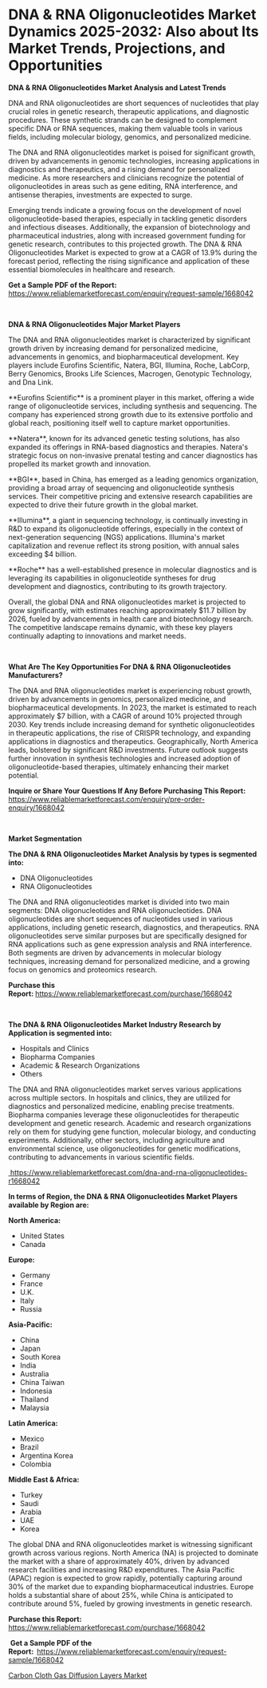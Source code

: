 <p><h1>DNA & RNA Oligonucleotides Market Dynamics 2025-2032: Also about Its Market Trends, Projections, and Opportunities</h1></p><p><strong>DNA & RNA Oligonucleotides Market Analysis and Latest Trends</strong></p>
<p><p>DNA and RNA oligonucleotides are short sequences of nucleotides that play crucial roles in genetic research, therapeutic applications, and diagnostic procedures. These synthetic strands can be designed to complement specific DNA or RNA sequences, making them valuable tools in various fields, including molecular biology, genomics, and personalized medicine.</p><p>The DNA and RNA oligonucleotides market is poised for significant growth, driven by advancements in genomic technologies, increasing applications in diagnostics and therapeutics, and a rising demand for personalized medicine. As more researchers and clinicians recognize the potential of oligonucleotides in areas such as gene editing, RNA interference, and antisense therapies, investments are expected to surge.</p><p>Emerging trends indicate a growing focus on the development of novel oligonucleotide-based therapies, especially in tackling genetic disorders and infectious diseases. Additionally, the expansion of biotechnology and pharmaceutical industries, along with increased government funding for genetic research, contributes to this projected growth. The DNA & RNA Oligonucleotides Market is expected to grow at a CAGR of 13.9% during the forecast period, reflecting the rising significance and application of these essential biomolecules in healthcare and research.</p></p>
<p><strong>Get a Sample PDF of the Report:&nbsp;</strong> <a href="https://www.reliablemarketforecast.com/enquiry/request-sample/1668042?utm_campaign=2603&utm_medium=2&utm_source=Github&utm_content=ia&utm_term=08032025&utm_id=dna-rna-oligonucleotides">https://www.reliablemarketforecast.com/enquiry/request-sample/1668042</a></p>
<p>&nbsp;</p>
<p><strong>DNA & RNA Oligonucleotides Major Market Players</strong></p>
<p><p>The DNA and RNA oligonucleotides market is characterized by significant growth driven by increasing demand for personalized medicine, advancements in genomics, and biopharmaceutical development. Key players include Eurofins Scientific, Natera, BGI, Illumina, Roche, LabCorp, Berry Genomics, Brooks Life Sciences, Macrogen, Genotypic Technology, and Dna Link.</p><p>**Eurofins Scientific** is a prominent player in this market, offering a wide range of oligonucleotide services, including synthesis and sequencing. The company has experienced strong growth due to its extensive portfolio and global reach, positioning itself well to capture market opportunities.</p><p>**Natera**, known for its advanced genetic testing solutions, has also expanded its offerings in RNA-based diagnostics and therapies. Natera's strategic focus on non-invasive prenatal testing and cancer diagnostics has propelled its market growth and innovation.</p><p>**BGI**, based in China, has emerged as a leading genomics organization, providing a broad array of sequencing and oligonucleotide synthesis services. Their competitive pricing and extensive research capabilities are expected to drive their future growth in the global market.</p><p>**Illumina**, a giant in sequencing technology, is continually investing in R&D to expand its oligonucleotide offerings, especially in the context of next-generation sequencing (NGS) applications. Illumina's market capitalization and revenue reflect its strong position, with annual sales exceeding $4 billion.</p><p>**Roche** has a well-established presence in molecular diagnostics and is leveraging its capabilities in oligonucleotide syntheses for drug development and diagnostics, contributing to its growth trajectory.</p><p>Overall, the global DNA and RNA oligonucleotides market is projected to grow significantly, with estimates reaching approximately $11.7 billion by 2026, fueled by advancements in health care and biotechnology research. The competitive landscape remains dynamic, with these key players continually adapting to innovations and market needs.</p></p>
<p>&nbsp;</p>
<p><strong>What Are The Key Opportunities For DNA & RNA Oligonucleotides Manufacturers?</strong></p>
<p><p>The DNA and RNA oligonucleotides market is experiencing robust growth, driven by advancements in genomics, personalized medicine, and biopharmaceutical developments. In 2023, the market is estimated to reach approximately $7 billion, with a CAGR of around 10% projected through 2030. Key trends include increasing demand for synthetic oligonucleotides in therapeutic applications, the rise of CRISPR technology, and expanding applications in diagnostics and therapeutics. Geographically, North America leads, bolstered by significant R&D investments. Future outlook suggests further innovation in synthesis technologies and increased adoption of oligonucleotide-based therapies, ultimately enhancing their market potential.</p></p>
<p><strong>Inquire or Share Your Questions If Any Before Purchasing This Report:</strong> <a href="https://www.reliablemarketforecast.com/enquiry/pre-order-enquiry/1668042?utm_campaign=2603&utm_medium=2&utm_source=Github&utm_content=ia&utm_term=08032025&utm_id=dna-rna-oligonucleotides">https://www.reliablemarketforecast.com/enquiry/pre-order-enquiry/1668042</a></p>
<p>&nbsp;</p>
<p><strong>Market Segmentation</strong></p>
<p><strong>The DNA & RNA Oligonucleotides Market Analysis by types is segmented into:</strong></p>
<p><ul><li>DNA Oligonucleotides</li><li>RNA Oligonucleotides</li></ul></p>
<p><p>The DNA and RNA oligonucleotides market is divided into two main segments: DNA oligonucleotides and RNA oligonucleotides. DNA oligonucleotides are short sequences of nucleotides used in various applications, including genetic research, diagnostics, and therapeutics. RNA oligonucleotides serve similar purposes but are specifically designed for RNA applications such as gene expression analysis and RNA interference. Both segments are driven by advancements in molecular biology techniques, increasing demand for personalized medicine, and a growing focus on genomics and proteomics research.</p></p>
<p><strong>Purchase this Report:&nbsp;</strong><a href="https://www.reliablemarketforecast.com/purchase/1668042?utm_campaign=2603&utm_medium=2&utm_source=Github&utm_content=ia&utm_term=08032025&utm_id=dna-rna-oligonucleotides">https://www.reliablemarketforecast.com/purchase/1668042</a></p>
<p>&nbsp;</p>
<p><strong>The DNA & RNA Oligonucleotides Market Industry Research by Application is segmented into:</strong></p>
<p><ul><li>Hospitals and Clinics</li><li>Biopharma Companies</li><li>Academic & Research Organizations</li><li>Others</li></ul></p>
<p><p>The DNA and RNA oligonucleotides market serves various applications across multiple sectors. In hospitals and clinics, they are utilized for diagnostics and personalized medicine, enabling precise treatments. Biopharma companies leverage these oligonucleotides for therapeutic development and genetic research. Academic and research organizations rely on them for studying gene function, molecular biology, and conducting experiments. Additionally, other sectors, including agriculture and environmental science, use oligonucleotides for genetic modifications, contributing to advancements in various scientific fields.</p></p>
<p><a href="https://www.reliablemarketforecast.com/dna-and-rna-oligonucleotides-r1668042?utm_campaign=2603&utm_medium=2&utm_source=Github&utm_content=ia&utm_term=08032025&utm_id=dna-rna-oligonucleotides">&nbsp;https://www.reliablemarketforecast.com/dna-and-rna-oligonucleotides-r1668042</a></p>
<p><strong>In terms of Region, the DNA & RNA Oligonucleotides Market Players available by Region are:</strong></p>
<p>
    <p> <strong> North America: </strong>
        <ul>
            <li>United States</li>
            <li>Canada</li>
        </ul>
        </p> 
    <p> <strong> Europe: </strong>
        <ul>
            <li>Germany</li>
            <li>France</li>
            <li>U.K.</li>
            <li>Italy</li>
            <li>Russia</li>
        </ul>
        </p> 
    <p> <strong> Asia-Pacific: </strong>
        <ul>
            <li>China</li>
            <li>Japan</li>
            <li>South Korea</li>
            <li>India</li>
            <li>Australia</li>
            <li>China Taiwan</li>
            <li>Indonesia</li>
            <li>Thailand</li>
            <li>Malaysia</li>
        </ul>
        </p> 
    <p> <strong> Latin America: </strong>
        <ul>
            <li>Mexico</li>
            <li>Brazil</li>
            <li>Argentina Korea</li>
            <li>Colombia</li>
        </ul>
        </p> 
    <p> <strong> Middle East & Africa: </strong>
        <ul>
            <li>Turkey</li>
            <li>Saudi</li>
            <li>Arabia</li>
            <li>UAE</li>
            <li>Korea</li>
        </ul>
    </p>
    </p>
<p><p>The global DNA and RNA oligonucleotides market is witnessing significant growth across various regions. North America (NA) is projected to dominate the market with a share of approximately 40%, driven by advanced research facilities and increasing R&D expenditures. The Asia Pacific (APAC) region is expected to grow rapidly, potentially capturing around 30% of the market due to expanding biopharmaceutical industries. Europe holds a substantial share of about 25%, while China is anticipated to contribute around 5%, fueled by growing investments in genetic research.</p></p>
<p><strong>Purchase this Report: </strong><a href="https://www.reliablemarketforecast.com/purchase/1668042?utm_campaign=2603&utm_medium=2&utm_source=Github&utm_content=ia&utm_term=08032025&utm_id=dna-rna-oligonucleotides">https://www.reliablemarketforecast.com/purchase/1668042</a></p>
<p>&nbsp;<strong>Get a Sample PDF of the Report:&nbsp;&nbsp;</strong><a href="https://www.reliablemarketforecast.com/enquiry/request-sample/1668042?utm_campaign=2603&utm_medium=2&utm_source=Github&utm_content=ia&utm_term=08032025&utm_id=dna-rna-oligonucleotides">https://www.reliablemarketforecast.com/enquiry/request-sample/1668042</a></p>
<p><strong></strong></p>
<p><p><a href="https://github.com/bolalfredia7777/Market-Research-Report-List-1/blob/main/carbon-cloth-gas-diffusion-layers-market.md?utm_campaign=2603&utm_medium=2&utm_source=Github&utm_content=ia&utm_term=08032025&utm_id=dna-rna-oligonucleotides">Carbon Cloth Gas Diffusion Layers Market</a></p></p>